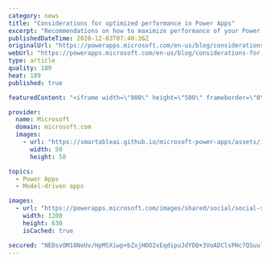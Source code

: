```yaml
---
category: news
title: "Considerations for optimized performance in Power Apps"
excerpt: "Recommendations on how to maximize performance of your Power Apps "
publishedDateTime: 2020-12-03T07:40:36Z
originalUrl: "https://powerapps.microsoft.com/en-us/blog/considerations-for-optimized-performance-in-power-apps/"
webUrl: "https://powerapps.microsoft.com/en-us/blog/considerations-for-optimized-performance-in-power-apps/"
type: article
quality: 189
heat: 189
published: true

featuredContent: "<iframe width=\"800\" height=\"500\" frameborder=\"0\" src=\"https://www.youtube.com/embed/jcKoqC9Vfmo\" allow=\"accelerometer; autoplay; encrypted-media; gyroscope; picture-in-picture\" allowfullscreen></iframe>"

provider:
  name: Microsoft
  domain: microsoft.com
  images:
    - url: "https://smartableai.github.io/microsoft-power-apps/assets/images/organizations/microsoft.com-50x50.jpg"
      width: 50
      height: 50

topics:
  - Power Apps
  - Model-driven apps

images:
  - url: "https://powerapps.microsoft.com/images/shared/social/social-share-post-ignite.png"
    width: 1200
    height: 630
    isCached: true

secured: "NEDsvOM18NeUv/HpMSXiwp+bZxjHOO2xEqdipuJdYDQ+3VoADClsPHc7QSuulv8+vGMNf2iiF0RIwK4FQ52j0w44nWpu1kFzqv/Q6+GK6BycZll+FYYm2Kob5YWkHSp23Cn1H06W4jawhLv5+RuZ5FS04hayAOiKn/9uh4o3rYEFfUSqypphCw1u2na3OyzZXUMAUIUXldW1h67dZDpTaNba1Z3BGmJW+rAyYdUpImald3AMucD4PEHnGA9qkhwBPNgeYGIWz4DEPwkxTMaBnpXyyy4ZZDnCmV5SKOKPXUSc4pgfvsuuSSsAdxcltfW2VYI4P86R1ZhwItk1vnn4Tsnuj7HJuqzNOaSZ+aUgGHIkOXQx6jQvon8fhOOh1EJsbZ4xiJK/ovCSkgheQEoyGvC2VDKnOkiXWfC/1GPMeei0KHIHSAwgEwCvmDBn/XdkuPBHTPqn7SiU2k7e1Sy1Mw==;mSG4UJWWJvsAXDzhdr1S5Q=="
---
```


